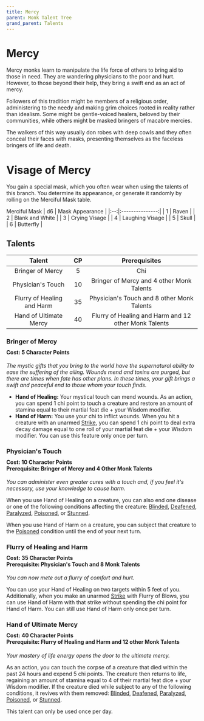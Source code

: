 ```yaml
---
title: Mercy
parent: Monk Talent Tree
grand_parent: Talents
---
```


# Mercy
Mercy monks learn to manipulate the life force of others to bring aid to those in need. They are wandering physicians to the poor and hurt. However, to those beyond their help, they bring a swift end as an act of mercy.

Followers of this tradition might be members of a religious order, administering to the needy and making grim choices rooted in reality rather than idealism. Some might be gentle-voiced healers, beloved by their communities, while others might be masked bringers of macabre mercies.

The walkers of this way usually don robes with deep cowls and they often conceal their faces with masks, presenting themselves as the faceless bringers of life and death.

# Visage of Mercy
You gain a special mask, which you often wear when using the talents of this branch. You determine its appearance, or generate it randomly by rolling on the Merciful Mask table.

Merciful Mask
| d6 | Mask Appearance |
|:--:|:---------------:|
| 1 | Raven           |
| 2 | Blank and White |
| 3 | Crying Visage   |
| 4 | Laughing Visage |
| 5 | Skull           |
| 6 | Butterfly       |

## Talents

| Talent | CP | Prerequisites |
|:------:|:--:|:-------------:|
| Bringer of Mercy           | 5  | Chi |
| Physician's Touch          | 10 | Bringer of Mercy and 4 other Monk Talents |
| Flurry of Healing and Harm | 35 | Physician's Touch and 8 other Monk Talents |
| Hand of Ultimate Mercy     | 40 | Flurry of Healing and Harm and 12 other Monk Talents |

### Bringer of Mercy

<div style="margin-top:-10px;"></div>

#### **Cost:** 5 Character Points
*The mystic gifts that you bring to the world have the supernatural ability to ease the suffering of the ailing. Wounds mend and toxins are purged, but there are times when fate has other plans. In these times, your gift brings a swift and peaceful end to those whom your touch finds.*
* **Hand of Healing:** Your mystical touch can mend wounds. As an action, you can spend 1 chi point to touch a creature and restore an amount of stamina equal to their martial feat die + your Wisdom modifier.
* **Hand of Harm:** You use your chi to inflict wounds. When you hit a creature with an unarmed [Strike](https://stormchaserroleplaying.com/stormchaserRPG/Combat/Actions/Strike/), you can spend 1 chi point to deal extra decay damage equal to one roll of your martial feat die + your Wisdom modifier. You can use this feature only once per turn.

### Physician's Touch

<div style="margin-top:-10px;"></div>

#### **Cost:** 10 Character Points<br>**Prerequisite:** Bringer of Mercy and 4 Other Monk Talents
*You can administer even greater cures with a touch and, if you feel it's necessary, use your knowledge to cause harm.*

When you use Hand of Healing on a creature, you can also end one disease or one of the following conditions affecting the creature: [Blinded](https://stormchaserroleplaying.com/stormchaserRPG/Conditions/Blinded/), [Deafened](https://stormchaserroleplaying.com/stormchaserRPG/Conditions/Deafened/), [Paralyzed](https://stormchaserroleplaying.com/stormchaserRPG/Conditions/Paralysed/), [Poisoned](https://stormchaserroleplaying.com/stormchaserRPG/Conditions/Poisoned/), or [Stunned](https://stormchaserroleplaying.com/stormchaserRPG/Conditions/Stunned/).

When you use Hand of Harm on a creature, you can subject that creature to the [Poisoned](https://stormchaserroleplaying.com/stormchaserRPG/Conditions/Poisoned/) condition until the end of your next turn.

### Flurry of Healing and Harm

<div style="margin-top:-10px;"></div>

#### **Cost:** 35 Character Points<br>**Prerequisite:** Physician's Touch and 8 Monk Talents
*You can now mete out a flurry of comfort and hurt.*

You can use your Hand of Healing on two targets within 5 feet of you. Additionally, when you make an unarmed [Strike](https://stormchaserroleplaying.com/stormchaserRPG/Combat/Actions/Strike/) with Flurry of Blows, you can use Hand of Harm with that strike without spending the chi point for Hand of Harm. You can still use Hand of Harm only once per turn.

### Hand of Ultimate Mercy

<div style="margin-top:-10px;"></div>

#### **Cost:** 40 Character Points<br>**Prerequisite:** Flurry of Healing and Harm and 12 other Monk Talents
*Your mastery of life energy opens the door to the ultimate mercy.*

As an action, you can touch the corpse of a creature that died within the past 24 hours and expend 5 chi points. The creature then returns to life, regaining an amount of stamina equal to 4 of their martial feat dice + your Wisdom modifier. If the creature died while subject to any of the following conditions, it revives with them removed: [Blinded](https://stormchaserroleplaying.com/stormchaserRPG/Conditions/Blinded/), [Deafened](https://stormchaserroleplaying.com/stormchaserRPG/Conditions/Deafened/), [Paralyzed](https://stormchaserroleplaying.com/stormchaserRPG/Conditions/Paralysed/), [Poisoned](https://stormchaserroleplaying.com/stormchaserRPG/Conditions/Poisoned/), or [Stunned](https://stormchaserroleplaying.com/stormchaserRPG/Conditions/Stunned/).

This talent can only be used once per day.
